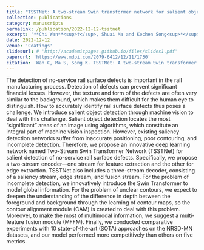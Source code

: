 ```yaml
---
title: "TSSTNet: A two-stream Swin transformer network for salient object detection of no-service rail surface defects"
collection: publications
category: manuscripts
permalink: /publication/2022-12-12-tsstnet
excerpt: '**Chi Wan**<sup>†</sup>, Shuai Ma and Kechen Song<sup>*</sup>'
date: 2022-12-12
venue: 'Coatings'
slidesurl: # 'http://academicpages.github.io/files/slides1.pdf'
paperurl: 'https://www.mdpi.com/2079-6412/12/11/1730'
citation: 'Wan C, Ma S, Song K. TSSTNet: A two-stream Swin transformer network for salient object detection of no-service rail surface defects[J]. Coatings, 2022, 12(11): 1730.'
---
```


The detection of no-service rail surface defects is important in the rail manufacturing process. Detection of defects can prevent significant financial losses. However, the texture and form of the defects are often very similar to the background, which makes them difficult for the human eye to distinguish. How to accurately identify rail surface defects thus poses a challenge. We introduce salient object detection through machine vision to deal with this challenge. Salient object detection locates the most “significant” areas of an image using algorithms, which constitute an integral part of machine vision inspection. However, existing saliency detection networks suffer from inaccurate positioning, poor contouring, and incomplete detection. Therefore, we propose an innovative deep learning network named Two-Stream Swin Transformer Network (TSSTNet) for salient detection of no-service rail surface defects. Specifically, we propose a two-stream encoder—one stream for feature extraction and the other for edge extraction. TSSTNet also includes a three-stream decoder, consisting of a saliency stream, edge stream, and fusion stream. For the problem of incomplete detection, we innovatively introduce the Swin Transformer to model global information. For the problem of unclear contours, we expect to deepen the understanding of the difference in depth between the foreground and background through the learning of contour maps, so the contour alignment module (CAM) is created to deal with this problem. Moreover, to make the most of multimodal information, we suggest a multi-feature fusion module (MFFM). Finally, we conducted comparative experiments with 10 state-of-the-art (SOTA) approaches on the NRSD-MN datasets, and our model performed more competitively than others on five metrics.